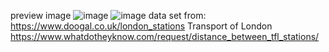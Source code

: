 preview image 
![image](https://github.com/user-attachments/assets/dedf6d44-765b-44e6-aebb-7fe86ba9e4c3)
![image](https://github.com/user-attachments/assets/77787fae-9eac-41d5-a84b-b1bc6375d0b9)
data set from:
https://www.doogal.co.uk/london_stations
Transport of London
https://www.whatdotheyknow.com/request/distance_between_tfl_stations/ 
